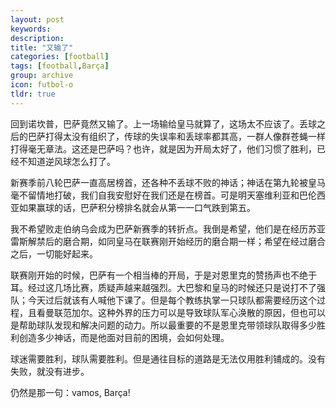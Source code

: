 ```yaml
---
layout: post
keywords: 
description: 
title: "又输了"
categories: [football]
tags: [football,Barça]
group: archive
icon: futbol-o
tldr: true
---
```


回到诺坎普，巴萨竟然又输了。上一场输给皇马就算了，这场太不应该了。丢球之后的巴萨打得太没有组织了，传球的失误率和丢球率都其高，一群人像群苍蝇一样打得毫无章法。这还是巴萨吗？也许，就是因为开局太好了，他们习惯了胜利，已经不知道逆风球怎么打了。 

新赛季前八轮巴萨一直高居榜首，还各种不丢球不败的神话；神话在第九轮被皇马毫不留情地打破，我们自我安慰好在我们还是在榜首。可是明天塞维利亚和巴伦西亚如果赢球的话，巴萨积分榜排名就会从第一一口气跌到第五。 

我不希望败走伯纳乌会成为巴萨新赛季的转折点。我倒是希望，他们是在经历苏亚雷斯解禁后的磨合期，如同皇马在联赛刚开始经历的磨合期一样；希望在经过磨合之后，一切能好起来。 

联赛刚开始的时候，巴萨有一个相当棒的开局，于是对恩里克的赞扬声也不绝于耳。经过这几场比赛，质疑声越来越强烈。大巴黎和皇马的时候还只是说打不了强队；今天过后就该有人喊他下课了。但是每个教练执掌一只球队都需要经历这个过程，且看曼联范加尔。这种外界的压力可以是导致球队军心涣散的原因，但也可以是帮助球队发现和解决问题的动力。所以最重要的不是恩里克带领球队取得多少胜利创造多少神话，而是他面对目前的困境，会如何处理。 

球迷需要胜利，球队需要胜利。但是通往目标的道路是无法仅用胜利铺成的。没有失败，就没有进步。 

仍然是那一句：vamos, Barça!